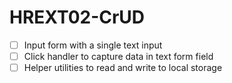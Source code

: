 # HREXT02-CrUD

- [ ] Input form with a single text input
- [ ] Click handler to capture data in text form field
- [ ] Helper utilities to read and write to local storage
